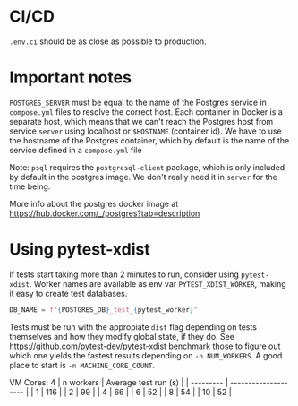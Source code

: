 # CI/CD

``.env.ci`` should be as close as possible to production.

# Important notes

``POSTGRES_SERVER`` must be equal to the name of the Postgres service in ``compose.yml`` files to resolve the correct host. Each container in Docker is a separate host, which means that we can't reach the Postgres host
from service ``server`` using localhost or ``$HOSTNAME`` (container id). We have to use the hostname of the Postgres container,
which by default is the name of the service defined in a ``compose.yml`` file

Note: ``psql`` requires the ``postgresql-client`` package, which is only included by default in the postgres image. We don't really need it in ``server`` for the time being.

More info about the postgres docker image at <https://hub.docker.com/_/postgres?tab=description>

# Using pytest-xdist

If tests start taking more than 2 minutes to run, consider using ``pytest-xdist``. Worker names are available as env var ``PYTEST_XDIST_WORKER``, making it easy to create test databases.

```python
DB_NAME = f"{POSTGRES_DB}_test_{pytest_worker}"
```

Tests must be run with the appropiate ``dist`` flag depending on tests themselves and how they modify global state, if they do. See <https://github.com/pytest-dev/pytest-xdist>
benchmark those to figure out which one yields the fastest results depending on ``-n NUM_WORKERS``. A good place to start is ``-n MACHINE_CORE_COUNT``.

VM Cores: 4
| n workers | Average test run (s) |
| --------- | -------------------- |
| 1         | 116                  |
| 2         | 99                   |
| 4         | 66                   |
| 6         | 52                   |
| 8         | 54                   |
| 10        | 52                   |
